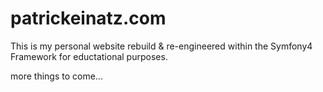 # patrickeinatz.com

This is my personal website rebuild & re-engineered within the Symfony4 Framework for eductational purposes.

more things to come...
